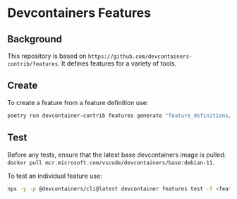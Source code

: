 # Devcontainers Features

## Background

This repository is based on `https://github.com/devcontainers-contrib/features`.  It defines features for a variety of tools.

## Create

To create a feature from a feature definition use:

```bash
poetry run devcontainer-contrib features generate "feature_definitions/<feature_name>/feature-definition.json" "." --output-type=feature_dir
```

## Test

Before any tests, ensure that the latest base devcontainers image is pulled: `docker pull mcr.microsoft.com/vscode/devcontainers/base:debian-11`.

To test an individual feature use:

```bash
npx -y -p @devcontainers/cli@latest devcontainer features test -f <feature_name> -i "mcr.microsoft.com/vscode/devcontainers/base:debian-11"
```
